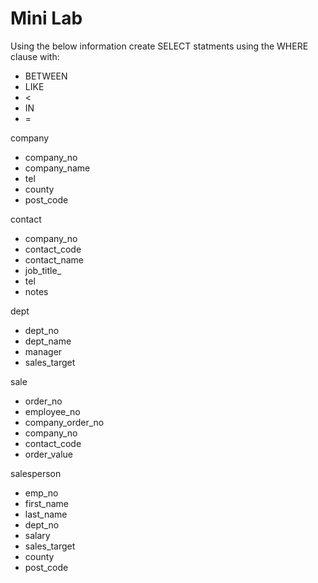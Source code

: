# Mini Lab

Using the below information create SELECT statments using the WHERE clause with:
- BETWEEN
- LIKE
- <
- IN
- =



company
- company_no
- company_name
- tel
- county
- post_code

contact
- company_no
- contact_code
- contact_name 
- job_title_
- tel
- notes

dept
- dept_no
- dept_name
- manager
- sales_target

sale
- order_no
- employee_no
- company_order_no
- company_no
- contact_code
- order_value

salesperson
- emp_no
- first_name
- last_name
- dept_no
- salary
- sales_target
- county
- post_code



